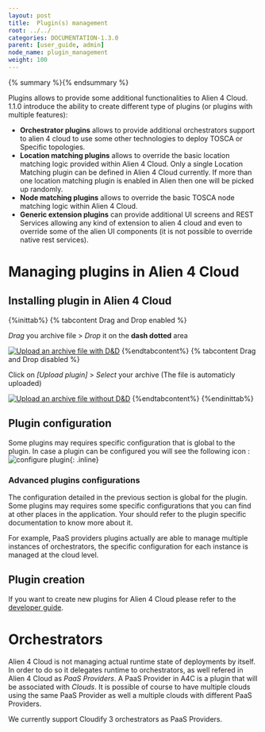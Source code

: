 ```yaml
---
layout: post
title:  Plugin(s) management
root: ../../
categories: DOCUMENTATION-1.3.0
parent: [user_guide, admin]
node_name: plugin_management
weight: 100
---
```


{% summary %}{% endsummary %}

Plugins allows to provide some additional functionalities to Alien 4 Cloud. 1.1.0 introduce the ability to create different type of plugins (or plugins with multiple features):

* __Orchestrator plugins__ allows to provide additional orchestrators support to alien 4 cloud to use some other technologies to deploy TOSCA or Specific topologies.
* __Location matching plugins__ allows to override the basic location matching logic provided within Alien 4 Cloud. Only a single Location Matching plugin can be defined in Alien 4 Cloud currently. If more than one location matching plugin is enabled in Alien then one will be picked up randomly.
* __Node matching plugins__ allows to override the basic TOSCA node matching logic within Alien 4 Cloud.
* __Generic extension plugins__ can provide additional UI screens and REST Services allowing any kind of extension to alien 4 cloud and even to override some of the alien UI components (it is not possible to override native rest services).

# Managing plugins in Alien 4 Cloud

## Installing plugin in Alien 4 Cloud

{%inittab%}
{% tabcontent Drag and Drop enabled %}

*Drag* you archive file > *Drop* it on the **dash dotted** area

[![Upload an archive file with D&D](../../images/user_guide/upload-plugin-archive.png)](../../images/user_guide/upload-plugin-archive.png)
{%endtabcontent%}
{% tabcontent Drag and Drop disabled %}

Click on *[Upload plugin]* > *Select* your archive (The file is automaticly uploaded)

[![Upload an archive file without D&D](../../images/user_guide/upload-plugin-wihout-drag-and-drop.png)](../../images/user_guide/upload-plugin-wihout-drag-and-drop.png)
{%endtabcontent%}
{%endinittab%}

## Plugin configuration

Some plugins may requires specific configuration that is global to the plugin. In case a plugin can be configured you will see the following icon : ![configure plugin](../../images/user_guide/configure-plugin.png){: .inline}

### Advanced plugins configurations

The configuration detailed in the previous section is global for the plugin. Some plugins may requires some specific configurations that you can find at other places in the application. Your should refer to the plugin specific documentation to know more about it.

For example, PaaS providers plugins actually are able to manage multiple instances of orchestrators, the specific configuration for each instance is managed at the cloud level.

## Plugin creation

If you want to create new plugins for Alien 4 Cloud please refer to the [developer guide](#/developer_guide/index.html).

# Orchestrators

Alien 4 Cloud is not managing actual runtime state of deployments by itself. In order to do so it delegates runtime to orchestrators, as well refered in Alien 4 Cloud as _PaaS Providers_. A PaaS Provider in A4C is a plugin that will be associated with _Clouds_. It is possible of course to have multiple clouds using the same PaaS Provider as well a multiple clouds with different PaaS Providers.

We currently support Cloudify 3 orchestrators as PaaS Providers.
